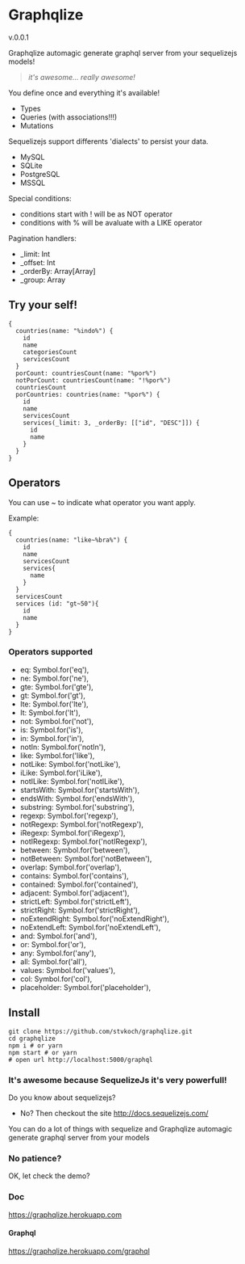 # Graphqlize

v.0.0.1

Graphqlize automagic generate graphql server from your sequelizejs models!

> _it's awesome... really awesome!_

You define once and everything it's available!

- Types
- Queries (with associations!!!)
- Mutations

Sequelizejs support differents 'dialects' to persist your data.

- MySQL
- SQLite
- PostgreSQL
- MSSQL

Special conditions:

- conditions start with ! will be as NOT operator
- conditions with % will be avaluate with a LIKE operator

Pagination handlers:

- \_limit: Int
- \_offset: Int
- \_orderBy: Array[Array]
- \_group: Array

## Try your self!

```
{
  countries(name: "%indo%") {
    id
    name
    categoriesCount
    servicesCount
  }
  porCount: countriesCount(name: "%por%")
  notPorCount: countriesCount(name: "!%por%")
  countriesCount
  porCountries: countries(name: "%por%") {
    id
    name
    servicesCount
    services(_limit: 3, _orderBy: [["id", "DESC"]]) {
      id
      name
    }
  }
}
```

## Operators

You can use ~ to indicate what operator you want apply.

Example:

```
{
  countries(name: "like~%bra%") {
    id
    name
    servicesCount
    services{
      name
    }
  }
  servicesCount
  services (id: "gt~50"){
    id
    name
  }
}
```

### Operators supported

- eq: Symbol.for('eq'),
- ne: Symbol.for('ne'),
- gte: Symbol.for('gte'),
- gt: Symbol.for('gt'),
- lte: Symbol.for('lte'),
- lt: Symbol.for('lt'),
- not: Symbol.for('not'),
- is: Symbol.for('is'),
- in: Symbol.for('in'),
- notIn: Symbol.for('notIn'),
- like: Symbol.for('like'),
- notLike: Symbol.for('notLike'),
- iLike: Symbol.for('iLike'),
- notILike: Symbol.for('notILike'),
- startsWith: Symbol.for('startsWith'),
- endsWith: Symbol.for('endsWith'),
- substring: Symbol.for('substring'),
- regexp: Symbol.for('regexp'),
- notRegexp: Symbol.for('notRegexp'),
- iRegexp: Symbol.for('iRegexp'),
- notIRegexp: Symbol.for('notIRegexp'),
- between: Symbol.for('between'),
- notBetween: Symbol.for('notBetween'),
- overlap: Symbol.for('overlap'),
- contains: Symbol.for('contains'),
- contained: Symbol.for('contained'),
- adjacent: Symbol.for('adjacent'),
- strictLeft: Symbol.for('strictLeft'),
- strictRight: Symbol.for('strictRight'),
- noExtendRight: Symbol.for('noExtendRight'),
- noExtendLeft: Symbol.for('noExtendLeft'),
- and: Symbol.for('and'),
- or: Symbol.for('or'),
- any: Symbol.for('any'),
- all: Symbol.for('all'),
- values: Symbol.for('values'),
- col: Symbol.for('col'),
- placeholder: Symbol.for('placeholder'),

## Install

```
git clone https://github.com/stvkoch/graphqlize.git
cd graphqlize
npm i # or yarn
npm start # or yarn
# open url http://localhost:5000/graphql
```

### It's awesome because SequelizeJs it's very powerfull!

Do you know about sequelizejs?

- No? Then checkout the site http://docs.sequelizejs.com/

You can do a lot of things with sequelize and Graphqlize automagic generate graphql server from your models

### No patience?

OK, let check the demo?

### Doc

https://graphqlize.herokuapp.com

#### Graphql

https://graphqlize.herokuapp.com/graphql
